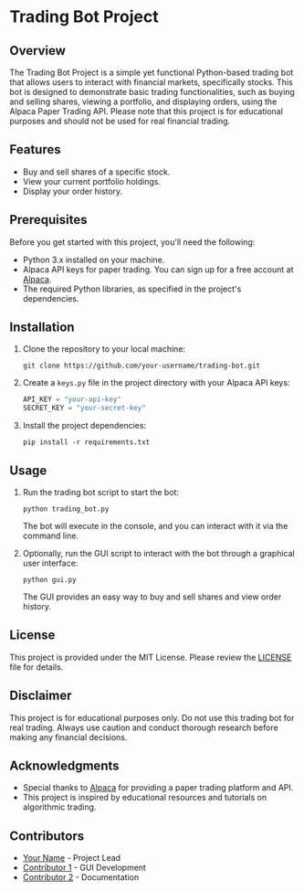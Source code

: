 # Trading Bot Project

## Overview

The Trading Bot Project is a simple yet functional Python-based trading bot that allows users to interact with financial markets, specifically stocks. This bot is designed to demonstrate basic trading functionalities, such as buying and selling shares, viewing a portfolio, and displaying orders, using the Alpaca Paper Trading API. Please note that this project is for educational purposes and should not be used for real financial trading.

## Features

- Buy and sell shares of a specific stock.
- View your current portfolio holdings.
- Display your order history.

## Prerequisites

Before you get started with this project, you'll need the following:

- Python 3.x installed on your machine.
- Alpaca API keys for paper trading. You can sign up for a free account at [Alpaca](https://alpaca.markets/).
- The required Python libraries, as specified in the project's dependencies.

## Installation

1. Clone the repository to your local machine:

   ```shell
   git clone https://github.com/your-username/trading-bot.git
   ```

2. Create a `keys.py` file in the project directory with your Alpaca API keys:

   ```python
   API_KEY = "your-api-key"
   SECRET_KEY = "your-secret-key"
   ```

3. Install the project dependencies:

   ```shell
   pip install -r requirements.txt
   ```

## Usage

1. Run the trading bot script to start the bot:

   ```shell
   python trading_bot.py
   ```

   The bot will execute in the console, and you can interact with it via the command line.

2. Optionally, run the GUI script to interact with the bot through a graphical user interface:

   ```shell
   python gui.py
   ```

   The GUI provides an easy way to buy and sell shares and view order history.

## License

This project is provided under the MIT License. Please review the [LICENSE](LICENSE) file for details.

## Disclaimer

This project is for educational purposes only. Do not use this trading bot for real trading. Always use caution and conduct thorough research before making any financial decisions.

## Acknowledgments

- Special thanks to [Alpaca](https://alpaca.markets/) for providing a paper trading platform and API.
- This project is inspired by educational resources and tutorials on algorithmic trading.

## Contributors

- [Your Name](https://github.com/MaryamQm) - Project Lead
- [Contributor 1](https://github.com/MaryamQm) - GUI Development
- [Contributor 2](https://github.com/MaryamQm) - Documentation

```
